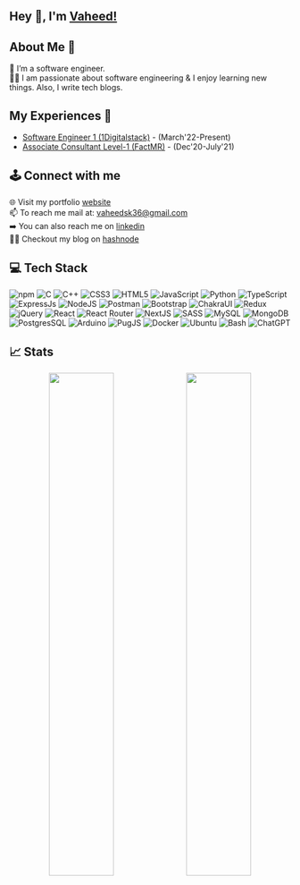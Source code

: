 ## Hey 👋, I'm [Vaheed!](https://www.linkedin.com/in/sk36/)


## About Me 🚀
🌱 I’m a software engineer. </br>
👨‍💻 I am passionate about software engineering & I enjoy learning new things. Also, I write tech blogs.</br>


## My Experiences 🙌
- [Software Engineer 1 (1Digitalstack)](https://1digitalstack.ai/) - (March'22-Present)
- [Associate Consultant Level-1 (FactMR)](https://www.factmr.com/) - (Dec'20-July'21)


## 🕹️ Connect with me
🌐 Visit my portfolio [website](https://vaheedshaik.tech/) <br/>
📫 To reach me mail at: vaheedsk36@gmail.com  <br/>
➡️ You can also reach me on [linkedin](https://www.linkedin.com/in/sk36/)  <br/>
🧑‍💻 Checkout my blog on [hashnode](https://codersk36.hashnode.dev/)


## 💻 Tech Stack
![npm](https://img.shields.io/badge/npm-CB3837?style=flat&logo=npm&logoColor=white)
![C](https://img.shields.io/badge/c-%2300599C.svg?style=flat&logo=c%2B%2B&logoColor=white)
![C++](https://img.shields.io/badge/c++-%2300599C.svg?style=flat&logo=c%2B%2B&logoColor=white)
![CSS3](https://img.shields.io/badge/css3-%231572B6.svg?style=flat&logo=css3&logoColor=white)
![HTML5](https://img.shields.io/badge/Html5-%23E34F26.svg?style=flat&logo=html5&logoColor=white)
![JavaScript](https://img.shields.io/badge/Javascript-%23323330.svg?style=flat&logo=javascript&logoColor=%23F7DF1E)
![Python](https://img.shields.io/badge/Python-3670A0?style=flat&logo=python&logoColor=ffdd54)
![TypeScript](https://img.shields.io/badge/Typescript-%23007ACC.svg?style=flat&logo=typescript&logoColor=white) 
![ExpressJs](https://img.shields.io/badge/Express.js-000000?style=flat&logo=express&logoColor=white)
![NodeJS](https://img.shields.io/badge/Node.js-339933?style=flat&logo=nodedotjs&logoColor=white)
![Postman](https://img.shields.io/badge/Postman-FF6C37?style=flat&logo=Postman&logoColor=white)
![Bootstrap](https://img.shields.io/badge/Bootstrap-%23563D7C.svg?style=flat&logo=bootstrap&logoColor=white)
![ChakraUI](https://img.shields.io/badge/Chakra--UI-319795?style=flat&logo=chakra-ui&logoColor=white)
![Redux](https://img.shields.io/badge/Redux-%23593d88.svg?style=flat&logo=redux&logoColor=white)
![jQuery](https://img.shields.io/badge/jquery-%230769AD.svg?style=flat&logo=jquery&logoColor=white)
![React](https://img.shields.io/badge/React-%2320232a.svg?style=flat&logo=react&logoColor=%2361DAFB)
![React Router](https://img.shields.io/badge/React_Router-CA4245?style=flat&logo=react-router&logoColor=white)
![NextJS](https://img.shields.io/badge/Next%20js-000000?style=flat&logo=nextdotjs&logoColor=white)
![SASS](https://img.shields.io/badge/SASS-hotpink.svg?style=flat&logo=SASS&logoColor=white)
![MySQL](https://img.shields.io/badge/Mysql-%2300f.svg?style=flat&logo=mysql&logoColor=white)
![MongoDB](https://img.shields.io/badge/MongoDB-4EA94B?style=flat&logo=mongodb&logoColor=white)
![PostgresSQL](https://img.shields.io/badge/PostgreSQL-316192?style=flat&logo=postgresql&logoColor=white)
![Arduino](https://img.shields.io/badge/-Arduino-00979D?style=flat&logo=Arduino&logoColor=white)
![PugJS](https://img.shields.io/badge/Pug-E3C29B?style=flat&logo=pug&logoColor=black)
![Docker](https://img.shields.io/badge/docker-%230db7ed.svg?style=flat&logo=docker&logoColor=white)
![Ubuntu](https://img.shields.io/badge/Ubuntu-E95420?style=flat&logo=ubuntu&logoColor=white)
![Bash](https://img.shields.io/badge/-Bash-4EAA25?logo=gnu-bash&logoColor=ffffff&labelColor=4EAA25)
![ChatGPT](https://img.shields.io/badge/ChatGPT-74aa9c?style=flat&logo=openai&logoColor=white)

<!---
vaheedsk36/vaheedsk36 is a ✨ special ✨ repository because its `README.md` (this file) appears on your GitHub profile.
You can click the Preview link to take a look at your changes.
--->
## 📈 Stats

<p align="center">
  <img width="48%" src="https://github-readme-stats.vercel.app/api?username=vaheedsk36&show_icons=true" />
  <img width="48%" src="https://github-readme-streak-stats.herokuapp.com/?user=vaheedsk36&show_icons" />
</p>




